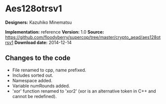 # Aes128otrsv1

**Designers:** Kazuhiko Minematsu

**Implementation:** reference
**Version:** 1.0
**Source:** https://github.com/floodyberry/supercop/tree/master/crypto_aead/aes128otrsv1
**Download date:** 2014-12-14

## Changes to the code

* File renamed to cpp, name prefixed.
* Includes sorted out.
* Namespace added.
* Variable numRounds added.
* 'xor' function renamed to 'xor2' (xor is an alternative token in C++ and cannot be redefined).
